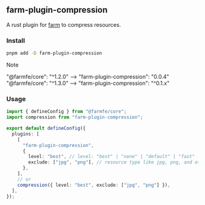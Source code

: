 ## farm-plugin-compression

A rust plugin for [farm](https://github.com/farm-fe/farm) to compress resources.

### Install

```bash
pnpm add -D farm-plugin-compression
```

> [!NOTE]
> "@farmfe/core": "^1.2.0" --> "farm-plugin-compression": "0.0.4"  
> "@farmfe/core": "^1.3.0" --> "farm-plugin-compression": "^0.1.x"

### Usage

```ts
import { defineConfig } from "@farmfe/core";
import compression from "farm-plugin-compression";

export default defineConfig({
  plugins: [
    [
      "farm-plugin-compression",
      {
        level: "best", // level: "best" | "none" | "default" | "fast"
        exclude: ["jpg", "png"], // resource type like jpg, png, and others generate in dist
      },
    ],
    // or
    compression({ level: "best", exclude: ["jpg", "png"] }),
  ],
});
```
